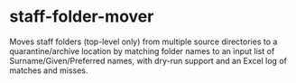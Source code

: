 # staff-folder-mover
Moves staff folders (top-level only) from multiple source directories to a quarantine/archive location by matching folder names to an input list of Surname/Given/Preferred names, with dry-run support and an Excel log of matches and misses.
